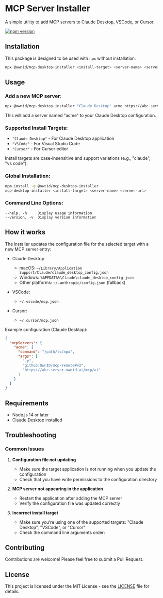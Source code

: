 # MCP Server Installer

A simple utility to add MCP servers to Claude Desktop, VSCode, or Cursor.

[![npm version](https://badge.fury.io/js/%40ownid%2Fmcp-desktop-installer.svg)](https://badge.fury.io/js/%40ownid%2Fmcp-desktop-installer)

## Installation

This package is designed to be used with `npx` without installation:

```bash
npx @ownid/mcp-desktop-installer <install-target> <server-name> <server-url>
```

## Usage

### Add a new MCP server:

```bash
npx @ownid/mcp-desktop-installer "Claude Desktop" acme https://abc.server.ownid.ai/mcp/ai
```

This will add a server named "acme" to your Claude Desktop configuration.

### Supported Install Targets:

- `"Claude Desktop"` - For Claude Desktop application
- `"VSCode"` - For Visual Studio Code
- `"Cursor"` - For Cursor editor

Install targets are case-insensitive and support variations (e.g., "claude", "vs code").

### Global Installation:

```bash
npm install -g @ownid/mcp-desktop-installer
mcp-desktop-installer <install-target> <server-name> <server-url>
```

### Command Line Options:

```
--help, -h     Display usage information
--version, -v  Display version information
```

## How it works

The installer updates the configuration file for the selected target with a new MCP server entry:

- Claude Desktop:
  - macOS: `~/Library/Application Support/Claude/claude_desktop_config.json`
  - Windows: `%APPDATA%\Claude\claude_desktop_config.json`
  - Other platforms: `~/.anthropic/config.json` (fallback)

- VSCode:
  - `~/.vscode/mcp.json`

- Cursor:
  - `~/.cursor/mcp.json`

Example configuration (Claude Desktop):

```json
{
  "mcpServers": {
    "acme": {
      "command": "/path/to/npx",
      "args": [
        "-y",
        "github:OwnID/mcp-remote#v2",
        "https://abc.server.ownid.ai/mcp/ai"
      ]
    }
  }
}
```

## Requirements

- Node.js 14 or later
- Claude Desktop installed

## Troubleshooting

### Common Issues

1. **Configuration file not updating**
   - Make sure the target application is not running when you update the configuration
   - Check that you have write permissions to the configuration directory

2. **MCP server not appearing in the application**
   - Restart the application after adding the MCP server
   - Verify the configuration file was updated correctly

3. **Incorrect install target**
   - Make sure you're using one of the supported targets: "Claude Desktop", "VSCode", or "Cursor"
   - Check the command line arguments order: <install-target> <server-name> <server-url>

## Contributing

Contributions are welcome! Please feel free to submit a Pull Request.

## License

This project is licensed under the MIT License - see the [LICENSE](LICENSE) file for details.
